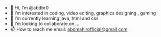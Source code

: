 - 👋 Hi, I’m @abdbr0
- 👀 I’m interested in coding, video editing, graphics designing , gaming 
- 🌱 I’m currently learning java, html and css
- 💞️ I’m looking to collaborate on ...
- 📫 How to reach me email: abdmahirofficial@gmail.com

<!---
abdbr0/abdbr0 is a ✨ special ✨ repository because its `README.md` (this file) appears on your GitHub profile.
You can click the Preview link to take a look at your changes. 
--->
